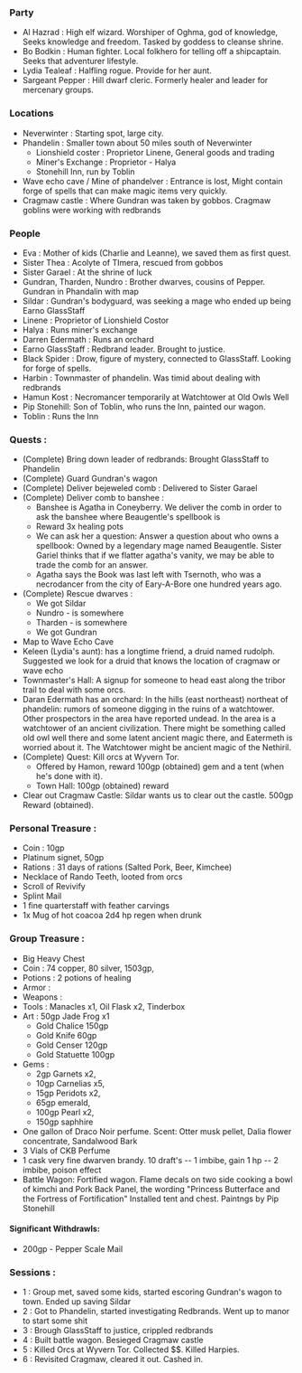 ### Party
* Al Hazrad : High elf wizard. Worshiper of Oghma, god of knowledge, Seeks knowledge and freedom. 
Tasked by goddess to cleanse shrine.  
* Bo Bodkin : Human fighter. Local folkhero for telling off a shipcaptain. Seeks that adventurer 
lifestyle.
* Lydia Tealeaf : Halfling rogue. Provide for her aunt. 
* Sargeant Pepper : Hill dwarf cleric. Formerly healer and leader for mercenary groups.


### Locations 
* Neverwinter : Starting spot, large city. 
* Phandelin : Smaller town about 50 miles south of Neverwinter
    * Lionshield coster : Proprietor Linene, General goods and trading 
    * Miner's Exchange : Proprietor - Halya  
    * Stonehill Inn, run by Toblin 
* Wave echo cave / Mine of phandelver : Entrance is lost, Might contain forge of spells that can make 
magic items very quickly. 
* Cragmaw castle : Where Gundran was taken by gobbos. Cragmaw goblins were working with redbrands

### People 
* Eva : Mother of kids (Charlie and Leanne), we saved them as first quest. 
* Sister Thea : Acolyte of TImera, rescued from gobbos 
* Sister Garael : At the shrine of luck 
* Gundran, Tharden, Nundro : Brother dwarves, cousins of Pepper. Gundran in Phandalin with map   
* Sildar : Gundran's bodyguard, was seeking a mage who ended up being Earno GlassStaff 
* Linene : Proprietor of Lionshield Costor 
* Halya : Runs miner's exchange 
* Darren Edermath : Runs an orchard 
* Earno GlassStaff : Redbrand leader. Brought to justice. 
* Black Spider : Drow, figure of mystery, connected to GlassStaff. Looking for forge of spells. 
* Harbin : Townmaster of phandelin. Was timid about dealing with redbrands
* Hamun Kost : Necromancer temporarily at Watchtower at Old Owls Well 
* Pip Stonehill: Son of Toblin, who runs the Inn, painted our wagon.
* Toblin : Runs the Inn 
    
### Quests : 
* (Complete) Bring down leader of redbrands: Brought GlassStaff to Phandelin
* (Complete) Guard Gundran's wagon 
* (Complete) Deliver bejeweled comb : Delivered to Sister Garael
* (Complete) Deliver comb to banshee : 
    * Banshee is Agatha in Coneyberry. We deliver the comb in order to ask the banshee where Beaugentle's spellbook is 
    * Reward 3x healing pots 
    * We can ask her a question: Answer a question about who owns a spellbook: Owned by a legendary mage named Beaugentle. 
    Sister Gariel thinks that if we flatter agatha's vanity, we may be able to trade the comb for an answer. 
    * Agatha says the Book was last left with Tsernoth, who was a necrodancer from the city of Eary-A-Bore one 
    hundred years ago. 
* (Complete) Rescue dwarves : 
    * We got Sildar
    * Nundro - is somewhere
    * Tharden - is somewhere 
    * We got Gundran
* Map to Wave Echo Cave
* Keleen (Lydia's aunt): has a longtime friend, a druid named rudolph. Suggested we look for a druid that knows the 
location of cragmaw or wave echo
* Townmaster's Hall: A signup for someone to head east along the tribor trail to deal with some orcs. 
* Daran Edermath has an orchard: In the hills (east northeast) northeat of phandelin: rumors of someone digging in the ruins of 
a watchtower. Other prospectors in the area have reported undead. In the area is a watchtower of an ancient civilization. 
There might be something called old owl well there and some latent ancient magic there, and Eatermeth is worried about it. 
The Watchtower might be ancient magic of the Nethiril.
* (Complete) Quest: Kill orcs at Wyvern Tor. 
    * Offered by Hamon, reward 100gp (obtained) gem and a tent (when he's done with it). 
    * Town Hall: 100gp (obtained) reward 
* Clear out Cragmaw Castle: Sildar wants us to clear out the castle. 500gp Reward (obtained). 


### Personal Treasure : 
* Coin : 10gp
* Platinum signet, 50gp
* Rations : 31 days of rations (Salted Pork, Beer, Kimchee) 
* Necklace of Rando Teeth, looted from orcs 
* Scroll of Revivify
* Splint Mail 
* 1 fine quarterstaff with feather carvings
* 1x Mug of hot coacoa 2d4 hp regen when drunk 
    

### Group Treasure : 
* Big Heavy Chest
* Coin : 74 copper, 80 silver, 1503gp, 
* Potions : 2 potions of healing 
* Armor : 
* Weapons :
* Tools : Manacles x1, Oil Flask x2, Tinderbox 
* Art : 50gp Jade Frog x1 
    * Gold Chalice 150gp
    * Gold Knife 60gp
    * Gold Censer 120gp
    * Gold Statuette 100gp
* Gems : 
    * 2gp Garnets x2, 
    * 10gp Carnelias x5, 
    * 15gp Peridots x2, 
    * 65gp emerald, 
    * 100gp Pearl x2, 
    * 150gp saphhire
* One gallon of Draco Noir perfume. Scent: Otter musk pellet, Dalia flower concentrate, Sandalwood Bark
* 3 Vials of CKB Perfume 
* 1 cask very fine dwarven brandy. 10 draft's 
    -- 1 imbibe, gain 1 hp 
    -- 2 imbibe, poison effect
* Battle Wagon: Fortified wagon. Flame decals on two side cooking a bowl of kimchi and Pork 
    Back Panel, the wording "Princess Butterface and the Fortress of Fortification" 
    Installed tent and chest. Paintngs by Pip Stonehill

#### Significant Withdrawls:
* 200gp - Pepper Scale Mail


### Sessions : 
* 1 : Group met, saved some kids, started escoring Gundran's wagon to town. Ended up saving Sildar 
* 2 : Got to Phandelin, started investigating Redbrands. Went up to manor to start some shit 
* 3 : Brough GlassStaff to justice, crippled redbrands 
* 4 : Built battle wagon. Besieged Cragmaw castle 
* 5 : Killed Orcs at Wyvern Tor. Collected $$. Killed Harpies. 
* 6 : Revisited Cragmaw, cleared it out. Cashed in. 



